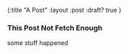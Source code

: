 {:title "A Post"
 :layout :post
 :draft? true
 }

### This Post Not Fetch Enough

some stuff happened
